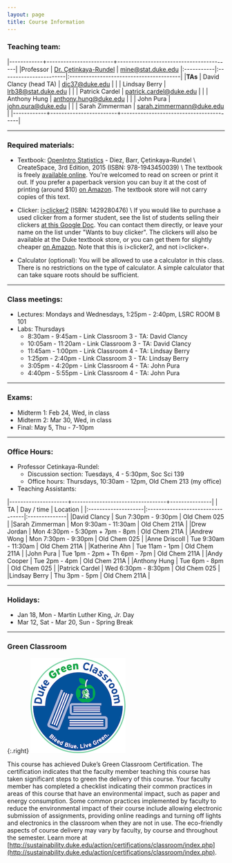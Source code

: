 ```yaml
---
layout: page
title: Course Information
---
```


### Teaching team:

|------------+------------------------+-----------------------------------------|
|Professor   | [Dr. Çetinkaya-Rundel](http://stat.duke.edu/~mc301) | [mine@stat.duke.edu](mailto:mine@stat.duke.edu)
|:-----------|:-----------------------|:----------------------------------------|
|**TAs**     | David Clancy (head TA) | [djc37@duke.edu](mailto:djc37@duke.edu) |
|            | Lindsay Berry          | [lrb38@stat.duke.edu](mailto:lrb38@stat.duke.edu) |
|            | Patrick Cardel         | [patrick.cardel@duke.edu](mailto:patrick.cardel@duke.edu) |
|            | Anthony Hung           | [anthony.hung@duke.edu](mailto:anthony.hung@duke.edu) |
|            | John Pura              | [john.pura@duke.edu](mailto:john.pura@duke.edu) |
|            | Sarah Zimmerman        | [sarah.zimmermann@duke.edu](mailto:sarah.zimmermann@duke.edu) |
|------------+------------------------+-----------------------------------------|

* * *

### Required materials:

* Textbook: [OpenIntro Statistics](http://openintro.org/os) - Diez, Barr, Çetinkaya-Rundel \\
   CreateSpace, 3rd Edition, 2015 (ISBN: 978-1943450039) \\
The textbook is freely [available online](http://openintro.org/os). You're welcomed to read on screen or print it out. If you prefer a paperback version you can buy it at the cost of printing (around $10) [on Amazon](http://openintro.org/os). The textbook store will not carry copies of this text.

* Clicker: [i>clicker2](http://www.amazon.com/I-Clicker-2-I-Clicker/dp/1429280476) (ISBN: 1429280476) \\
If you would like to purchase a used clicker from a former student, see the list of students selling their clickers [at this Google Doc](https://docs.google.com/spreadsheet/ccc?key=0AkY2lFgS9uiDdE1fMkZUZnp6alJDSG9tYlIwTFJWdnc#gid=0). You can contact them directly, or leave your name on the list under "Wants to buy clicker". The clickers will also be available at the Duke textbook store, or you can get them for slightly cheaper [on Amazon](http://www.amazon.com/I-Clicker-2-I-Clicker/dp/1429280476). Note that this is i>clicker2, and not i>clicker+.

* Calculator (optional): You will be allowed to use a calculator in this class. There is no restrictions on the type of calculator. A simple calculator that can take square roots should be sufficient.

* * *

### Class meetings:
* Lectures: Mondays and Wednesdays, 1:25pm - 2:40pm, LSRC ROOM B 101
* Labs: Thursdays
    * 8:30am - 9:45am - Link Classroom 3 - TA: David Clancy
    * 10:05am - 11:20am - Link Classroom 3 - TA: David Clancy
    * 11:45am - 1:00pm - Link Classroom 4 - TA: Lindsay Berry
    * 1:25pm - 2:40pm - Link Classroom 3 - TA: Lindsay Berry
    * 3:05pm - 4:20pm - Link Classroom 4 - TA: John Pura
    * 4:40pm - 5:55pm - Link Classroom 4 - TA: John Pura

* * *

### <a name="exams"></a>Exams:

* Midterm 1: Feb 24, Wed, in class
* Midterm 2: Mar 30, Wed, in class
* Final: May 5, Thu - 7-10pm

* * *

### <a name="oh"></a>Office Hours:
* Professor Cetinkaya-Rundel:
    * Discussion section: Tuesdays, 4 - 5:30pm, Soc Sci 139
    * Office hours: Thursdays, 10:30am - 12pm, Old Chem 213 (my office)
* Teaching Assistants:

|---------------------+----------------------------------+---------------|
| TA                  | Day / time                       | Location      |
|:--------------------|:---------------------------------|:--------------|
|David Clancy         | Sun 7:30pm - 9:30pm              | Old Chem 025  |
|Sarah Zimmerman      | Mon 9:30am - 11:30am             | Old Chem 211A |
|Drew Jordan          | Mon 4:30pm - 5:30pm + 7pm - 8pm  | Old Chem 211A |
|Andrew Wong          | Mon 7:30pm - 9:30pm              | Old Chem 025  |
|Anne Driscoll        | Tue 9:30am - 11:30am             | Old Chem 211A |
|Katherine Ahn        | Tue 11am - 1pm                   | Old Chem 211A |
|John Pura            | Tue 1pm - 2pm + Th 6pm - 7pm     | Old Chem 211A |
|Andy Cooper          | Tue 2pm - 4pm                    | Old Chem 211A |
|Anthony Hung         | Tue 6pm - 8pm                    | Old Chem 025  |
|Patrick Cardel       | Wed 6:30pm - 8:30pm              | Old Chem 025  |
|Lindsay Berry        | Thu 3pm - 5pm                    | Old Chem 211A |

* * *

### Holidays:

* Jan 18, Mon - Martin Luther King, Jr. Day
* Mar 12, Sat - Mar 20, Sun - Spring Break

* * *

### Green Classroom

{:.right}
![DukeGreenClassroomCertification](DukeGreenClassroomCertification-Logo.png)

This course has achieved Duke’s Green Classroom Certification. The certification indicates that the faculty member teaching this course has taken significant steps to green the delivery of this course. Your faculty member has completed a checklist indicating their common practices in areas of this course that have an environmental impact, such as paper and energy consumption. Some common practices implemented by faculty to reduce the environmental impact of their course include allowing electronic submission of assignments, providing online readings and turning off lights and electronics in the classroom when they are not in use. The eco-friendly aspects of course delivery may vary by faculty, by course and throughout the semester. Learn more at [http://sustainability.duke.edu/action/certifications/classroom/index.php](http://sustainability.duke.edu/action/certifications/classroom/index.php).
